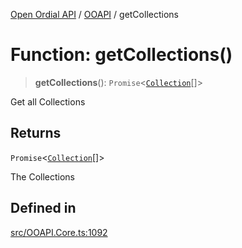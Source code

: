 [Open Ordial API](../../README.md) / [OOAPI](../README.md) / getCollections

# Function: getCollections()

> **getCollections**(): `Promise`\<[`Collection`](../classes/Collection.md)[]\>

Get all Collections

## Returns

`Promise`\<[`Collection`](../classes/Collection.md)[]\>

The Collections

## Defined in

[src/OOAPI.Core.ts:1092](https://github.com/open-ordinal/open-ordinal-api/blob/727b99edb71d9e2feb76fbc2eae8d4b22e6a8312/src/OOAPI.Core.ts#L1092)
